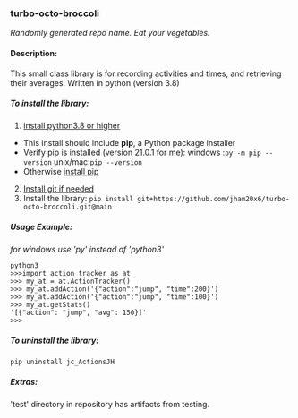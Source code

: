 ### turbo-octo-broccoli 
*Randomly generated repo name.  Eat your vegetables.*

#### Description:
This small class library is for recording activities and times, and retrieving their averages.
Written in python (version 3.8)
##### To install the library:
1. [install python3.8 or higher](https://www.python.org/downloads/)
- This install should include **pip**, a Python package installer
- Verify pip is installed (version 21.0.1 for me): 
	windows :`py -m pip --version`
	unix/mac:`pip --version`
- Otherwise [install pip](https://pip.pypa.io/en/stable/installing/)
2. [Install git if needed](https://git-scm.com/downloads) 
3. Install the library:
`pip install git+https://github.com/jham20x6/turbo-octo-broccoli.git@main`

##### Usage Example:
*for windows use 'py' instead of 'python3'*
```
python3
>>>import action_tracker as at
>>> my_at = at.ActionTracker()
>>> my_at.addAction('{"action":"jump", "time":200}')
>>> my_at.addAction('{"action":"jump", "time":100}')
>>> my_at.getStats()
'[{"action": "jump", "avg": 150}]'
>>> 
```
##### To uninstall the library:
`pip uninstall jc_ActionsJH`

##### Extras:
'test' directory in repository has artifacts from testing.
